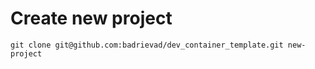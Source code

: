 # Create new project
```shell
git clone git@github.com:badrievad/dev_container_template.git new-project
```
